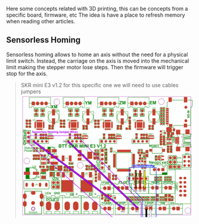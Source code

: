 Here some concepts related with 3D printing, this can be concepts from a specific board, firmware, etc
The idea is have a place to refresh memory when reading other articles.

## Sensorless Homing

Sensorless homing allows to home an axis without the need for a physical limit switch. Instead, the carriage on the axis is moved into the mechanical limit making the stepper motor lose steps. Then the firmware will trigger stop for the axis.

>SKR mini  E3 v1.2
> for this specific one we will need to use cables jumpers 
![SKR Mini E3 V1.2 wire diagrame](images/SKR_E3_Mini_1.2_wiring.png)